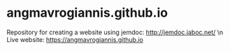 # angmavrogiannis.github.io
Repository for creating a website using jemdoc: http://jemdoc.jaboc.net/ \n
Live website: https://angmavrogiannis.github.io
